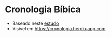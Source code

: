 # Cronologia Bíbica

- Baseado neste [estudo](https://wol.jw.org/pt/wol/d/r5/lp-t/1101990130)
- Visível em https://cronologia.herokuapp.com
